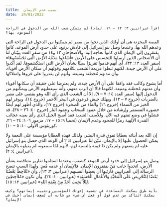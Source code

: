 ```yaml
---
title:  بسبب عدم الإيمان
date:  24/01/2022
---
```


`اقرأ عبرانيين ٣: ١٢ – ١٩. لماذا لم يتمكن شعب الله من الدخول في الراحة الموعود بها؟`

القصة المحزنة هي أن أولئك الذين نجوا من مصر لم يتمكنوا من الدخول في الراحة التي وعدهم الله بها. وعندما وصل بنو إسرائيل إلى قادش برنيع، على حدود أرض الموعد، كانوا يفتقرون إلى الإيمان الذي كانوا بحاجة إليه. والأصحاحان ١٣ و١٤ من سفر العدد يبيّنان لنا أن الأشخاص الذين أرسِلوا للتجسس على الأرض «أَشَاعُوا مَذَمَّةَ الأَرْضِ الَّتِي تَجَسَّسُوهَا» (سفر العدد ١٣: ٣٢)، أي أنهم قدموا تقريرًا سيئًا بشأن الأرض التي استكشفوها. لقد أكدوا على أن الأرض جيدة، لكنهم ثبطوا عزيمة الشعب بكلامهم وقولهم أن سكان الأرض أقوياء، وأن مدنهم مُحصَّنة ومنيعة، وأنهم لن يقدروا على غزوها وامتلاكها.

أما يشوع وكالب فقد وافقا على أن الأرض جيدة، ولم يعترضا على حقيقة أن سكانها أقوياء وأن مدنهم مُحصَّنة ومنيعة. لكنهما قالا أن الرب معهم، وأنه سيعطيهم الأرض ويمكِّنهم من الدخول إليها (سفر العدد ١٤: ٧ – ٩). إلا أن الشعب الذي رأى الله وهو يقضي على مصر بالضربات (خروج ٧ – ١٢)، ويهلك جيش فرعون في البحر الأحمر (خروج ١٤)، ويوفر لهم الخبز من السماء (خروج ١٦) والماء من الصخرة (خروج ١٧)، والذي أظهر لهم أيضًا حضوره المستمر وإرشاده من خلال عمود السحاب وعمود النار (خروج ٤٠: ٣٦ – ٣٨)، قد فشلوا في وضع ثقتهم فيه الآن. وللأسف الشديد فقد أصبح الجيل الذي رأى بعينه عجائب القدرة الإلهية رمزًا للجحود وعدم الإيمان (نحميا ٩: ١٥ – ١٧، مزمور ١٠٦: ٢٤ – ٢٦، كورنثوس الأولى ١٠: ٥ – ١٠).

إن الله يعد أبنائه بعطايا تفوق قدرة البشر، ولذلك فهذه العطايا مؤسسة على النعمة ولا يمكن الحصول عليها إلا بالإيمان. تبيّن لنا عبرانيين ٤: ٢ أن الوعد الذي حصل بنو إسرائيل عليه لم ينفعهم ولم يكن ذا قيمة بالنسبة لهم، لأنهم لمّا سمعوه، لم يقبلوه بالإيمان (عبرانيين ٤: ٢).

وصل بنو إسرائيل إلى حدود أرض الموعد كشعب، وعندما استلموا تقارير متناقضة بشأن الأرض، اتخذوا جانب مَنْ يفتقرون الإيمان. فالإيمان أو عدمه مُعدٍ. ولهذا السبب تنصح الرسالة إلى العبرانيين قارئيها أن يعظوا أنفسهم (عبرانيين ٣: ١٣)، وأن «نُلاَحِظْ بَعْضُنَا بَعْضًا لِلتَّحْرِيضِ عَلَى الْمَحَبَّةِ وَالأَعْمَالِ الْحَسَنَةِ» (عبرانيين ١٠: ٢٤)، وأن نكون «مُلاَحِظِينَ لِئَلاَّ يَخِيبَ أَحَدٌ مِنْ نِعْمَةِ اللهِ» (عبرانيين ١٢: ١٥).

`بأية طرق يمكنك المساعدة في تعضيد إخوتك المؤمنين وتثبيت إيمانهم؟ وكيف يمكنك التأكد من عدم قول أو فعل أي شيء من شأنه أن يُضعِف إيمان أخيك في الإيمان؟`